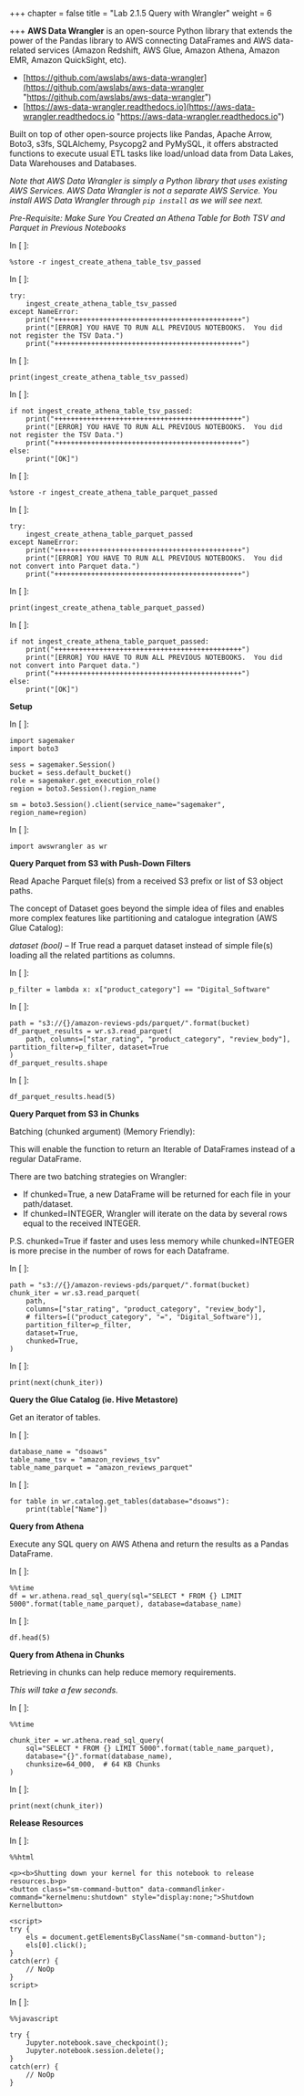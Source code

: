 +++
chapter = false
title = "Lab 2.1.5 Query with Wrangler"
weight = 6

+++
**AWS Data Wrangler** is an open-source Python library that extends the power of the Pandas library to AWS connecting DataFrames and AWS data-related services (Amazon Redshift, AWS Glue, Amazon Athena, Amazon EMR, Amazon QuickSight, etc).

* [https://github.com/awslabs/aws-data-wrangler](https://github.com/awslabs/aws-data-wrangler "https://github.com/awslabs/aws-data-wrangler")
* [https://aws-data-wrangler.readthedocs.io](https://aws-data-wrangler.readthedocs.io "https://aws-data-wrangler.readthedocs.io")

Built on top of other open-source projects like Pandas, Apache Arrow, Boto3, s3fs, SQLAlchemy, Psycopg2 and PyMySQL, it offers abstracted functions to execute usual ETL tasks like load/unload data from Data Lakes, Data Warehouses and Databases.

_Note that AWS Data Wrangler is simply a Python library that uses existing AWS Services. AWS Data Wrangler is not a separate AWS Service. You install AWS Data Wrangler through `pip install` as we will see next._

_Pre-Requisite: Make Sure You Created an Athena Table for Both TSV and Parquet in Previous Notebooks_

In \[ \]:

    %store -r ingest_create_athena_table_tsv_passed

In \[ \]:

    try:
        ingest_create_athena_table_tsv_passed
    except NameError:
        print("++++++++++++++++++++++++++++++++++++++++++++++")
        print("[ERROR] YOU HAVE TO RUN ALL PREVIOUS NOTEBOOKS.  You did not register the TSV Data.")
        print("++++++++++++++++++++++++++++++++++++++++++++++")

In \[ \]:

    print(ingest_create_athena_table_tsv_passed)

In \[ \]:

    if not ingest_create_athena_table_tsv_passed:
        print("++++++++++++++++++++++++++++++++++++++++++++++")
        print("[ERROR] YOU HAVE TO RUN ALL PREVIOUS NOTEBOOKS.  You did not register the TSV Data.")
        print("++++++++++++++++++++++++++++++++++++++++++++++")
    else:
        print("[OK]")

In \[ \]:

    %store -r ingest_create_athena_table_parquet_passed

In \[ \]:

    try:
        ingest_create_athena_table_parquet_passed
    except NameError:
        print("++++++++++++++++++++++++++++++++++++++++++++++")
        print("[ERROR] YOU HAVE TO RUN ALL PREVIOUS NOTEBOOKS.  You did not convert into Parquet data.")
        print("++++++++++++++++++++++++++++++++++++++++++++++")

In \[ \]:

    print(ingest_create_athena_table_parquet_passed)

In \[ \]:

    if not ingest_create_athena_table_parquet_passed:
        print("++++++++++++++++++++++++++++++++++++++++++++++")
        print("[ERROR] YOU HAVE TO RUN ALL PREVIOUS NOTEBOOKS.  You did not convert into Parquet data.")
        print("++++++++++++++++++++++++++++++++++++++++++++++")
    else:
        print("[OK]")

**Setup**

In \[ \]:

    import sagemaker
    import boto3
    
    sess = sagemaker.Session()
    bucket = sess.default_bucket()
    role = sagemaker.get_execution_role()
    region = boto3.Session().region_name
    
    sm = boto3.Session().client(service_name="sagemaker", region_name=region)

In \[ \]:

    import awswrangler as wr

**Query Parquet from S3 with Push-Down Filters**

Read Apache Parquet file(s) from a received S3 prefix or list of S3 object paths.

The concept of Dataset goes beyond the simple idea of files and enables more complex features like partitioning and catalogue integration (AWS Glue Catalog):

_dataset (bool)_ – If True read a parquet dataset instead of simple file(s) loading all the related partitions as columns.

In \[ \]:

    p_filter = lambda x: x["product_category"] == "Digital_Software"

In \[ \]:

    path = "s3://{}/amazon-reviews-pds/parquet/".format(bucket)
    df_parquet_results = wr.s3.read_parquet(
        path, columns=["star_rating", "product_category", "review_body"], partition_filter=p_filter, dataset=True
    )
    df_parquet_results.shape

In \[ \]:

    df_parquet_results.head(5)

**Query Parquet from S3 in Chunks**

Batching (chunked argument) (Memory Friendly):

This will enable the function to return an Iterable of DataFrames instead of a regular DataFrame.

There are two batching strategies on Wrangler:

* If chunked=True, a new DataFrame will be returned for each file in your path/dataset.
* If chunked=INTEGER, Wrangler will iterate on the data by several rows equal to the received INTEGER.

P.S. chunked=True if faster and uses less memory while chunked=INTEGER is more precise in the number of rows for each Dataframe.

In \[ \]:

    path = "s3://{}/amazon-reviews-pds/parquet/".format(bucket)
    chunk_iter = wr.s3.read_parquet(
        path,
        columns=["star_rating", "product_category", "review_body"],
        # filters=[("product_category", "=", "Digital_Software")],
        partition_filter=p_filter,
        dataset=True,
        chunked=True,
    )

In \[ \]:

    print(next(chunk_iter))

**Query the Glue Catalog (ie. Hive Metastore)**

Get an iterator of tables.

In \[ \]:

    database_name = "dsoaws"
    table_name_tsv = "amazon_reviews_tsv"
    table_name_parquet = "amazon_reviews_parquet"

In \[ \]:

    for table in wr.catalog.get_tables(database="dsoaws"):
        print(table["Name"])

**Query from Athena**

Execute any SQL query on AWS Athena and return the results as a Pandas DataFrame.

In \[ \]:

    %%time
    df = wr.athena.read_sql_query(sql="SELECT * FROM {} LIMIT 5000".format(table_name_parquet), database=database_name)

In \[ \]:

    df.head(5)

**Query from Athena in Chunks**

Retrieving in chunks can help reduce memory requirements.

_This will take a few seconds._

In \[ \]:

    %%time
    
    chunk_iter = wr.athena.read_sql_query(
        sql="SELECT * FROM {} LIMIT 5000".format(table_name_parquet),
        database="{}".format(database_name),
        chunksize=64_000,  # 64 KB Chunks
    )

In \[ \]:

    print(next(chunk_iter))

**Release Resources**

In \[ \]:

    %%html
    
    <p><b>Shutting down your kernel for this notebook to release resources.b>p>
    <button class="sm-command-button" data-commandlinker-command="kernelmenu:shutdown" style="display:none;">Shutdown Kernelbutton>
            
    <script>
    try {
        els = document.getElementsByClassName("sm-command-button");
        els[0].click();
    }
    catch(err) {
        // NoOp
    }    
    script>

In \[ \]:

    %%javascript
    
    try {
        Jupyter.notebook.save_checkpoint();
        Jupyter.notebook.session.delete();
    }
    catch(err) {
        // NoOp
    }
